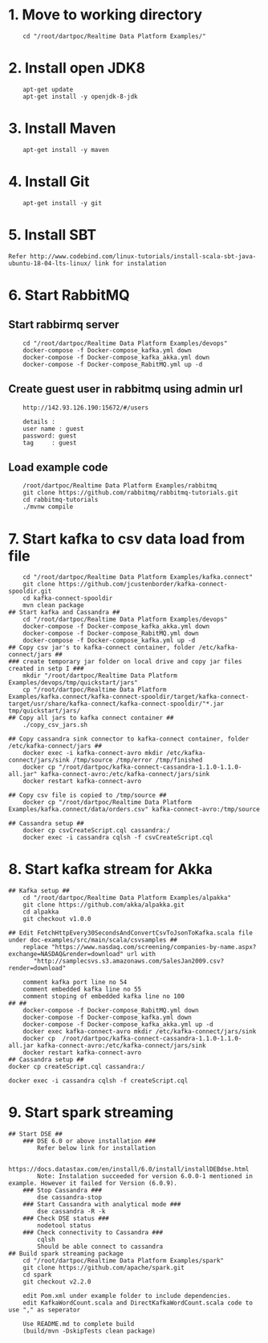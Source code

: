 # 1. Move to working directory #
		cd "/root/dartpoc/Realtime Data Platform Examples/"

# 2. Install open JDK8 #
		apt-get update
		apt-get install -y openjdk-8-jdk

# 3. Install Maven #
		apt-get install -y maven

# 4. Install Git #
		apt-get install -y git

# 5. Install SBT
	Refer http://www.codebind.com/linux-tutorials/install-scala-sbt-java-ubuntu-18-04-lts-linux/ link for instalation

# 6. Start RabbitMQ #
## Start rabbirmq server ##
		cd "/root/dartpoc/Realtime Data Platform Examples/devops"
		docker-compose -f Docker-compose_kafka.yml down
		docker-compose -f Docker-compose_kafka_akka.yml down
		docker-compose -f Docker-compose_RabitMQ.yml up -d

## Create guest user in rabbitmq using admin url
		http://142.93.126.190:15672/#/users
		
		details : 
		user name : guest
		password: guest
		tag		: guest	

## Load example code ##
		/root/dartpoc/Realtime Data Platform Examples/rabbitmq
		git clone https://github.com/rabbitmq/rabbitmq-tutorials.git
		cd rabbitmq-tutorials
		./mvnw compile

# 7. Start kafka to csv data load from file #
		cd "/root/dartpoc/Realtime Data Platform Examples/kafka.connect"
		git clone https://github.com/jcustenborder/kafka-connect-spooldir.git
		cd kafka-connect-spooldir
		mvn clean package
	## Start kafka and Cassandra ##
		cd "/root/dartpoc/Realtime Data Platform Examples/devops"
		docker-compose -f Docker-compose_kafka_akka.yml down
		docker-compose -f Docker-compose_RabitMQ.yml down
		docker-compose -f Docker-compose_kafka.yml up -d
	## Copy csv jar's to kafka-connect container, folder /etc/kafka-connect/jars ##
	### create temporary jar folder on local drive and copy jar files created in setp I ###
		mkdir "/root/dartpoc/Realtime Data Platform Examples/devops/tmp/quickstart/jars"
		cp "/root/dartpoc/Realtime Data Platform Examples/kafka.connect/kafka-connect-spooldir/target/kafka-connect-target/usr/share/kafka-connect/kafka-connect-spooldir/"*.jar tmp/quickstart/jars/
	## Copy all jars to kafka connect container ##
		./copy_csv_jars.sh
	
	## Copy cassandra sink connector to kafka-connect container, folder /etc/kafka-connect/jars ##
		docker exec -i kafka-connect-avro mkdir /etc/kafka-connect/jars/sink /tmp/source /tmp/error /tmp/finished
		docker cp "/root/dartpoc/kafka-connect-cassandra-1.1.0-1.1.0-all.jar" kafka-connect-avro:/etc/kafka-connect/jars/sink
		docker restart kafka-connect-avro

	## Copy csv file is copied to /tmp/source ##
		docker cp "/root/dartpoc/Realtime Data Platform Examples/kafka.connect/data/orders.csv" kafka-connect-avro:/tmp/source

	## Cassandra setup ##
		docker cp csvCreateScript.cql cassandra:/
		docker exec -i cassandra cqlsh -f csvCreateScript.cql

# 8. Start kafka stream for Akka #
	## Kafka setup ##
		cd "/root/dartpoc/Realtime Data Platform Examples/alpakka"
		git clone https://github.com/akka/alpakka.git
		cd alpakka
		git checkout v1.0.0

	## Edit FetchHttpEvery30SecondsAndConvertCsvToJsonToKafka.scala file under doc-examples/src/main/scala/csvsamples ##
		replace "https://www.nasdaq.com/screening/companies-by-name.aspx?exchange=NASDAQ&render=download" url with
           "http://samplecsvs.s3.amazonaws.com/SalesJan2009.csv?render=download"

		comment kafka port line no 54
		comment embedded kafka line no 55
		comment stoping of embedded kafka line no 100
	## ##
		docker-compose -f Docker-compose_RabitMQ.yml down
		docker-compose -f Docker-compose_kafka.yml down
		docker-compose -f Docker-compose_kafka_akka.yml up -d
		docker exec kafka-connect-avro mkdir /etc/kafka-connect/jars/sink
		docker cp  /root/dartpoc/kafka-connect-cassandra-1.1.0-1.1.0-all.jar kafka-connect-avro:/etc/kafka-connect/jars/sink
		docker restart kafka-connect-avro
	## Cassandra setup ##
	docker cp createScript.cql cassandra:/
	
	docker exec -i cassandra cqlsh -f createScript.cql

# 9. Start spark streaming #
	## Start DSE ##
		### DSE 6.0 or above installation ###
			Refer below link for installation

			https://docs.datastax.com/en/install/6.0/install/installDEBdse.html
			Note: Instalation succeeded for version 6.0.0-1 mentioned in example. However it failed for Version (6.0.9). 
		### Stop Cassandra ###
			dse cassandra-stop
		### Start Cassandra with analytical mode ###
			dse cassandra -R -k
		### Check DSE status ###
			nodetool status
		### Check connectivity to Cassandra ###
			cqlsh
			Should be able connect to cassandra
	## Build spark streaming package
		cd "/root/dartpoc/Realtime Data Platform Examples/spark"
		git clone https://github.com/apache/spark.git
		cd spark
		git checkout v2.2.0
		
		edit Pom.xml under example folder to include dependencies. 
		edit KafkaWordCount.scala and DirectKafkaWordCount.scala code to use "," as seperator

		Use README.md to complete build 
		(build/mvn -DskipTests clean package)